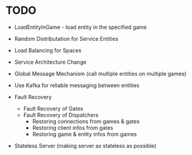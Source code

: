 # TODO

* LoadEntityInGame - load entity in the specified game
* Random Distributation for Service Entities 

* Load Balancing for Spaces

* Service Architecture Change

* Global Message Mechanism (call multiple entities on multiple games)

* Use Kafka for reliable messaging between entities

* Fault Recovery
    * Fault Recovery of Gates 
    * Fault Recovery of Dispatchers
        * Restoring connections from games & gates
        * Restoring client infos from gates 
        * Restoring game & entity infos from games
            
* Stateless Server (making server as stateless as possible)
